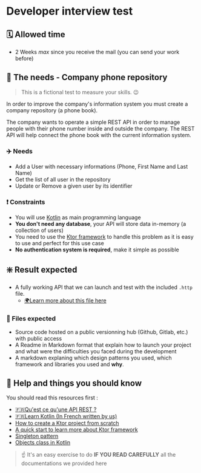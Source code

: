 
# Developer interview test

## 🗓 Allowed time
- 2 Weeks *max* since you receive the mail (you can send your work  before)

## 📌 The needs - Company phone repository

> This is a fictional test to measure your skills. 😉

In order to improve the company's information system you must create a company repository (a phone book).

The company wants to operate a simple REST API in order to manage people with their phone number inside and outside the company. The REST API will help connect the phone book with the current information system.

### ✈️ Needs
- Add a User with necessary informations (Phone, First Name and Last Name)
- Get the list of all user in the repository
- Update or Remove a given user by its identifier

### ❗️ Constraints

- You will use [Kotlin](https://kotlinlang.org/) as main programming language
- **You don't need any database**, your API will store data in-memory (a collection of users)
- You need to use the [Ktor framework](https://ktor.io/) to handle this problem as it is easy to use and perfect for this use case
- **No authentication system is required**, make it simple as possible

## ❇️ Result expected
- A fully working API that we can launch and test with the included `.http` file. 
    - [🌍Learn more about this file here](https://www.jetbrains.com/help/idea/http-client-in-product-code-editor.html)

### 📁 Files expected

- Source code hosted on a public versionning hub (Github, Gitlab, etc.) with public access
- A Readme in Markdown format that explain how to launch your project and what were the difficulties you faced during the development
- A markdown explaning which design patterns you used, which framework and libraries you used and **why**. 

## 💎 Help and things you should know

You should read this resources first :

- [🇫🇷Qu'est ce qu'une API REST ?](https://openclassrooms.com/fr/courses/3449001-utilisez-des-api-rest-dans-vos-projets-web/3449008-quest-ce-quune-api)
- [🇫🇷Learn Kotlin (In French written by us)](https://hackmd.io/@anthonydacruz/Sk7gZYEqH)
- [How to create a Ktor project from scratch](https://start.ktor.io/#)
- [A quick start to learn more about Ktor framework](https://ktor.io/quickstart/index.html)
- [Singleton pattern](https://www.geeksforgeeks.org/singleton-design-pattern/)
- [Objects class in Kotlin](https://www.baeldung.com/kotlin-objects)


> ☝️ It's an easy exercise to do **IF YOU READ CAREFULLY** all the documentations we provided here
